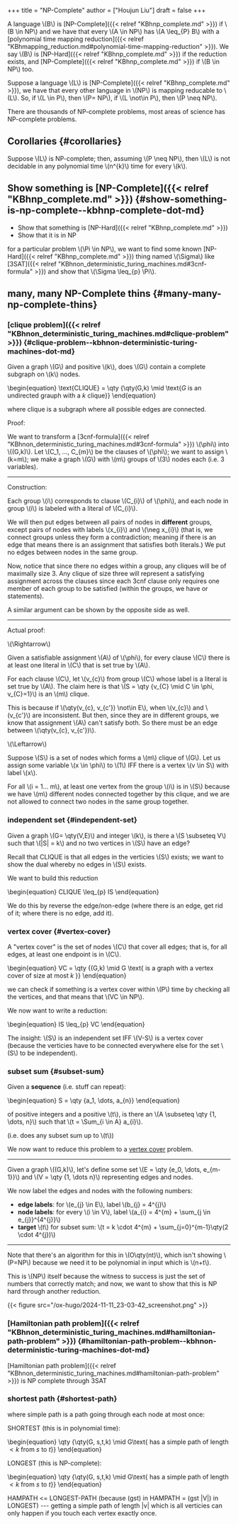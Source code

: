 +++
title = "NP-Complete"
author = ["Houjun Liu"]
draft = false
+++

A language \\(B\\) is [NP-Complete]({{< relref "KBhnp_complete.md" >}}) if \\(B \in NP\\) and we have that every \\(A \in NP\\) has \\(A \leq\_{P} B\\) with a [polynomial time mapping reduction]({{< relref "KBhmapping_reduction.md#polynomial-time-mapping-reduction" >}}). We say \\(B\\) is [NP-Hard]({{< relref "KBhnp_complete.md" >}}) if the reduction exists, and [NP-Complete]({{< relref "KBhnp_complete.md" >}}) if \\(B \in NP\\) too.

Suppose a language \\(L\\) is [NP-Complete]({{< relref "KBhnp_complete.md" >}}), we have that every other language in \\(NP\\) is mapping reducable to \\(L\\). So, if \\(L \in P\\), then \\(P= NP\\), if \\(L \not\in P\\), then \\(P \neq NP\\).

There are thousands of NP-complete problems, most areas of science has NP-complete problems.


## Corollaries {#corollaries}

Suppose \\(L\\) is NP-complete; then, assuming \\(P \neq NP\\), then \\(L\\) is not decidable in any polynomial time \\(n^{k}\\) time for every \\(k\\).


## Show something is [NP-Complete]({{< relref "KBhnp_complete.md" >}}) {#show-something-is-np-complete--kbhnp-complete-dot-md}

-   Show that something is [NP-Hard]({{< relref "KBhnp_complete.md" >}})
-   Show that it is in NP

for a particular problem \\(\Pi \in NP\\), we want to find some known [NP-Hard]({{< relref "KBhnp_complete.md" >}}) thing named \\(\Sigma\\) like [3SAT]({{< relref "KBhnon_deterministic_turing_machines.md#3cnf-formula" >}}) and show that \\(\Sigma \leq\_{p} \Pi\\).


## many, many NP-Complete thins {#many-many-np-complete-thins}


### [clique problem]({{< relref "KBhnon_deterministic_turing_machines.md#clique-problem" >}}) {#clique-problem--kbhnon-deterministic-turing-machines-dot-md}

Given a graph \\(G\\) and positive \\(k\\), does \\(G\\) contain a complete subgraph on \\(k\\) nodes.

\begin{equation}
\text{CLIQUE} = \qty  {\qty(G,k) \mid \text{$G$ is an undirected grauph with a $k$ clique}}
\end{equation}

where clique is a subgraph where all possible edges are connected.

Proof:

We want to transform a [3cnf-formula]({{< relref "KBhnon_deterministic_turing_machines.md#3cnf-formula" >}}) \\(\phi\\) into \\((G,k)\\). Let \\(C\_1, ..., C\_{m}\\) be the clauses of \\(\phi\\); we want to assign \\(k=m\\); we make a graph \\(G\\) with \\(m\\) groups of \\(3\\) nodes each (i.e. 3 variables).

---

Construction:

Each group \\(i\\) corresponds to clause \\(C\_{i}\\) of \\(\phi\\), and each node in group \\(i\\) is labeled with a literal of \\(C\_{i}\\).

We will then put edges between all pairs of nodes in **different** groups, except pairs of nodes with labels \\(x\_{i}\\) and \\(\neg x\_{i}\\) (that is, we connect groups unless they form a contradiction; meaning if there is an edge that means there is an assignment that satisfies both literals.) We put no edges between nodes in the same group.

Now, notice that since there no edges within a group, any cliques will be of maximally size 3. Any clique of size three will represent a satisfying assignment across the clauses since each 3cnf clause only requires one member of each group to be satisfied (within the groups, we have or statements).

A similar argument can be shown by the opposite side as well.

---

Actual proof:

\\(\Rightarrow\\)

Given a satisfiable assignment \\(A\\) of \\(\phi\\), for every clause \\(C\\) there is at least one literal in \\(C\\) that is set true by \\(A\\).

For each clause \\(C\\), let \\(v\_{c}\\) from group \\(C\\) whose label is a literal is set true by \\(A\\). The claim here is that \\(S = \qty {v\_{C} \mid  C \in \phi, v\_{C}=1}\\) is an \\(m\\) clique.

This is because if \\(\qty(v\_{c}, v\_{c'}) \not\in E\\), when \\(v\_{c}\\) and \\(v\_{c'}\\) are inconsistent. But then, since they are in different groups, we know that assignment \\(A\\) can't satisfy both. So there must be an edge between \\(\qty(v\_{c}, v\_{c'})\\).

\\(\Leftarrow\\)

Suppose \\(S\\) is a set of nodes which forms a \\(m\\) clique of \\(G\\). Let us assign some variable \\(x \in \phi\\) to \\(1\\) IFF there is a vertex \\(v \in S\\) with label \\(x\\).

For all \\(i = 1... m\\), at least one vertex from the group \\(i\\) is in \\(S\\) because we have \\(m\\) different nodes connected together by this clique, and we are not allowed to connect two nodes in the same group together.


### independent set {#independent-set}

Given a graph \\(G= \qty(V,E)\\) and integer \\(k\\), is there a \\(S \subseteq V\\) such that \\(|S| = k\\) and no two vertices in \\(S\\) have an edge?

Recall that CLIQUE is that all edges in the verticies \\(S\\) exists; we want to show the dual whereby no edges in \\(S\\) exists.

We want to build this reduction

\begin{equation}
CLIQUE \leq\_{p} IS
\end{equation}

We do this by reverse the edge/non-edge (where there is an edge, get rid of it; where there is no edge, add it).


### vertex cover {#vertex-cover}

A "vertex cover" is the set of nodes \\(C\\) that cover all edges; that is, for all edges, at least one endpoint is in \\(C\\).

\begin{equation}
VC = \qty {(G,k) \mid G \text{ is a graph with a vertex cover of size at most $k$ }}
\end{equation}

we can check if something is a  vertex cover within \\(P\\) time by checking all the vertices, and that means that \\(VC \in NP\\).

We now want to write a reduction:

\begin{equation}
IS \leq\_{p} VC
\end{equation}

The insight: \\(S\\) is an independent set IFF \\(V-S\\) is a vertex cover (because the verticies have to be connected everywhere else for the set \\(S\\) to be independent).


### subset sum {#subset-sum}

Given a **sequence** (i.e. stuff can repeat):

\begin{equation}
S = \qty {a\_1, \dots, a\_{n}}
\end{equation}

of positive integers and a positive \\(t\\), is there an \\(A \subseteq \qty {1, \dots, n}\\) such that \\(t = \Sum\_{i \in A} a\_{i}\\).

(i.e. does any subset sum up to \\(t\\))

We now want to reduce this problem to a [vertex cover](#vertex-cover) problem.

---

Given a graph \\((G,k)\\), let's define some set \\(E = \qty {e\_0, \dots, e\_{m-1}}\\) and \\(V = \qty {1, \dots n}\\) representing edges and nodes.

We now label the edges and nodes with the following numbers:

-   **edge labels**: for \\(e\_{j} \in E\\), label \\(b\_{j} = 4^{j}\\)
-   **node labels**: for every \\(i \in V\\), label \\(a\_{i} = 4^{m} + \sum\_{j \in e\_{j}}^{4^{j}}\\)
-   **target** \\(t\\) for subset sum: \\(t = k \cdot 4^{m} + \sum\_{j=0}^{m-1}\qty(2 \cdot 4^{j})\\)

---

Note that there's an algorithm for this in \\(O\qty(nt)\\), which isn't showing \\(P=NP\\) because we need it to be polynomial in input which is \\(n+t\\).

This is \\(NP\\) itself because the witness to success is just the set of numbers that correctly match; and now, we want to show that this is NP hard through another reduction.

{{< figure src="/ox-hugo/2024-11-11_23-03-42_screenshot.png" >}}


### [Hamiltonian path problem]({{< relref "KBhnon_deterministic_turing_machines.md#hamiltonian-path-problem" >}}) {#hamiltonian-path-problem--kbhnon-deterministic-turing-machines-dot-md}

[Hamiltonian path problem]({{< relref "KBhnon_deterministic_turing_machines.md#hamiltonian-path-problem" >}}) is NP complete through 3SAT


### shortest path {#shortest-path}

where simple path is a path going through each node at most once:

SHORTEST (this is in polynomial time):

\begin{equation}
\qty {\qty(G, s,t,k) \mid G\text{ has a simple path of length $<k$ from $s$ to $t$}}
\end{equation}

LONGEST (this is NP-complete):

\begin{equation}
\qty {\qty(G, s,t,k) \mid G\text{ has a simple path of length $<k$ from $s$ to $t$}}
\end{equation}

HAMPATH &lt;= LONGEST-PATH (because (gst) in HAMPATH = (gst |V|) in LONGEST) --- getting a simple path of length |v| which is all verticies can only happen if you touch each vertex exactly once.
